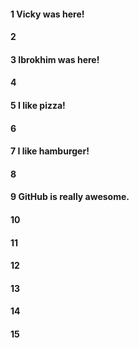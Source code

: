 #### 1 Vicky was here!
#### 2
#### 3 Ibrokhim was here!
#### 4
#### 5 I like pizza!
#### 6
#### 7 I like hamburger! 
#### 8
#### 9 GitHub is really awesome.
#### 10
#### 11
#### 12
#### 13
#### 14
#### 15
